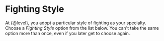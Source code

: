 # Fighting Style
At {@level}, you adopt a particular style of fighting as your specialty.
Choose a *Fighting Style* option from the list below.
You can't take the same option more than once, even if you later get to choose again.
